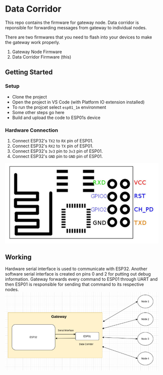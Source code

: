 # Data Corridor
This repo contains the firmware for gateway node. Data corridor is reponsible for forwarding messages from gateway to individual nodes.

There are two firmwares that you need to flash into your devices to make the gateway work properly.
  1. Gateway Node Firmware 
  2. Data Corridor Firmware (this)

## Getting Started

### Setup
  - Clone the project
  - Open the project in VS Code (with Platform IO extension installed)
  - To run the projcet select `esp01_1m` environment
  - Some other steps go here
  - Build and upload the code to ESP01s device

### Hardware Connection

  1. Connect ESP32's `TX2` to `RX` pin of ESP01.
  2. Connect ESP32's `RX2` to `TX` pin of ESP01.
  3. Connect ESP32's `3v3` pin to `3v3` pin of ESP01.
  4. Connect ESP32's `GND` pin to `GND` pin of ESP01.

![Programming ESP01](media/esp01s-pinout.jpg)

## Working
Hardware serial interface is used to communicate with ESP32.
Another software serial interface is created on pins 0 and 2 for putting out debug information.
Gateway forwards every command to ESP01 through UART and then ESP01 is responsible for sending that command to its respective nodes.
![Design of Gateway](media/gateway-design.png)
